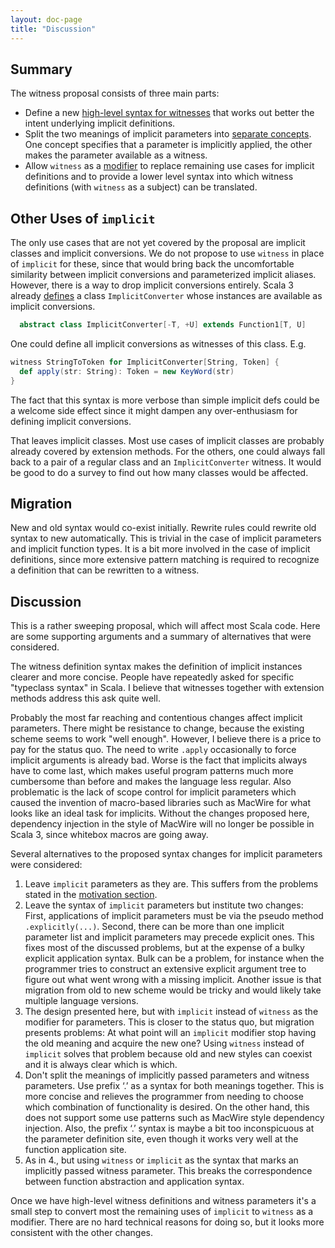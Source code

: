 ```yaml
---
layout: doc-page
title: "Discussion"
---
```


## Summary

The witness proposal consists of three main parts:

 - Define a new [high-level syntax for witnesses](./witnesses.html) that works out better the intent underlying implicit definitions.
 - Split the two meanings of implicit parameters into [separate concepts](./witness-params.html). One concept specifies that a parameter is implicitly applied, the other makes the parameter available as a witness.
  - Allow `witness` as a [modifier](./witness-modifier.html) to replace remaining use cases for implicit definitions and to provide a lower level syntax into which witness definitions (with `witness` as a subject) can be translated.

## Other Uses of `implicit`

The only use cases that are not yet covered by the proposal are implicit classes and implicit conversions. We do not propose to use `witness` in place of `implicit` for these, since that would bring back the uncomfortable similarity between implicit conversions and parameterized implicit aliases. However, there is a way to drop implicit conversions entirely. Scala 3 already [defines](https://github.com/lampepfl/dotty/pull/2065) a class `ImplicitConverter` whose instances are available as implicit conversions.
```scala
  abstract class ImplicitConverter[-T, +U] extends Function1[T, U]
```
One could define all implicit conversions as witnesses of this class. E.g.
```scala
witness StringToToken for ImplicitConverter[String, Token] {
  def apply(str: String): Token = new KeyWord(str)
}
```
The fact that this syntax is more verbose than simple implicit defs could be a welcome side effect since it might dampen any over-enthusiasm for defining implicit conversions.

That leaves implicit classes. Most use cases of implicit classes are probably already covered by extension methods. For the others, one could always fall back to a pair of a regular class and an `ImplicitConverter` witness. It would be good to do a survey to find out how many classes would be affected.

## Migration

New and old syntax would co-exist initially. Rewrite rules could rewrite old syntax to new automatically. This is trivial in the case of implicit parameters and implicit function types. It is a bit more involved in the case of implicit definitions, since more extensive pattern matching is required to recognize a definition that can be rewritten to a witness.

## Discussion

This is a rather sweeping proposal, which will affect most Scala code. Here are some supporting arguments and a summary of alternatives that were considered.

The witness definition syntax makes the definition of implicit instances clearer and more concise. People have repeatedly asked for specific "typeclass syntax" in Scala. I believe that witnesses together with extension methods address this ask quite well.

Probably the most far reaching and contentious changes affect implicit parameters. There might be resistance to change, because the existing scheme seems to work "well enough". However, I believe there is a price to pay for the status quo. The need to write `.apply` occasionally to force implicit arguments is already bad. Worse is the fact that implicits always have to come last, which makes useful program patterns much more cumbersome than before and makes the language less regular. Also problematic is the
lack of scope control for implicit parameters which caused the invention of macro-based libraries such as MacWire for what looks like an ideal task for implicits. Without the
changes proposed here, dependency injection in the style of MacWire will no longer be possible in Scala 3, since whitebox macros are going away.

Several alternatives to the proposed syntax changes for implicit parameters were considered:

 1. Leave `implicit` parameters as they are. This suffers from the problems stated
   in the [motivation section](./motivation.md).
 2. Leave the syntax of `implicit` parameters but institute two changes: First, applications
   of implicit parameters must be via the pseudo method `.explicitly(...)`. Second, there can be more than one implicit parameter list and implicit parameters may precede explicit ones. This fixes most of the discussed problems, but at the expense of a bulky explicit application syntax. Bulk can be a problem, for instance when the programmer tries to
   construct an extensive explicit argument tree to figure out what went wrong with a missing
   implicit. Another issue is that migration from old to new scheme would be tricky and
   would likely take multiple language versions.
 3. The design presented here, but with `implicit` instead of `witness` as the modifier for
   parameters. This is closer to the status quo, but migration presents problems: At what point will an `implicit` modifier stop having the old meaning and acquire the new one? Using `witness` instead of `implicit` solves that problem because old and new styles can coexist and it is always clear which is which.
 4. Don't split the meanings of implicitly passed parameters and witness parameters. Use prefix ‘.’ as a syntax
   for both meanings together. This is more concise and relieves the programmer from needing to choose
   which combination of functionality is desired. On the other hand, this does not support some
   use patterns such as MacWire style dependency injection. Also, the prefix ‘.’ syntax is maybe
   a bit too inconspicuous at the parameter definition site, even though it works very well at the
   function application site.
 5. As in 4., but using `witness` or `implicit` as the syntax that marks an implicitly passed witness parameter.
   This breaks the correspondence between function abstraction and application syntax.

Once we have high-level witness definitions and witness parameters it's a small step to convert most the remaining uses of `implicit` to `witness` as a modifier. There are no hard technical reasons for doing so, but it looks more consistent with the other changes.
